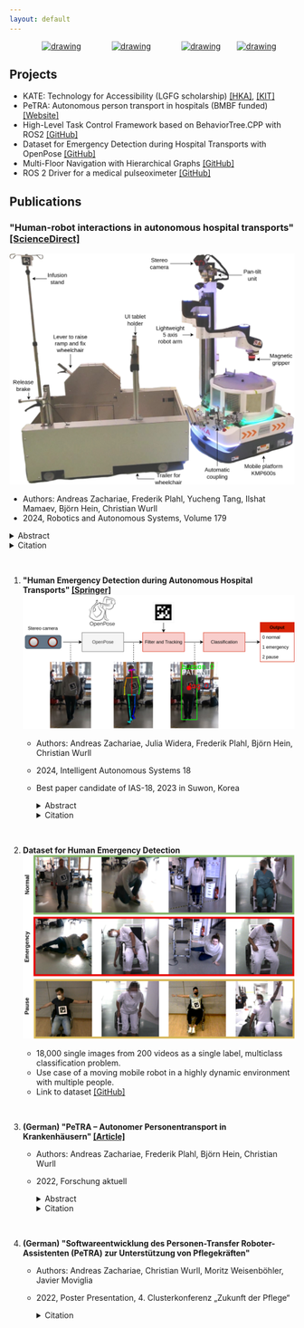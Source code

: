 ```yaml
---
layout: default
---
```

<div style="text-align: center;">
<a href="https://www.linkedin.com/in/andreas-zachariae/"><img src="https://upload.wikimedia.org/wikipedia/commons/8/81/LinkedIn_icon.svg" alt="drawing" height="50" hspace="25"/></a>
<a href="https://github.com/AndreasZachariae"><img src="https://github.githubassets.com/images/modules/logos_page/GitHub-Logo.png" alt="drawing" height="45"  hspace="25"/></a>
<a href="https://www.h-ka.de/iras/profil"><img src="https://upload.wikimedia.org/wikipedia/commons/1/13/HKA_Logo_Logoleiste_RGB.png" alt="drawing" height="60"  hspace="25"/></a>
<a href="https://orcid.org/0000-0001-6770-7893"><img src="https://orcid.org/assets/vectors/orcid.logo.icon.svg" alt="drawing" height="50"/></a>
</div>

## Projects

<!-- [Project 1](./project_1.html). -->
- KATE: Technology for Accessibility (LGFG scholarship) [[HKA]](https://www.h-ka.de/iras/profil/news-detailseite/artikel/promotionskolleg-zugaenglichkeit-durch-ki-basierte-assistenztechnologien-kate), [[KIT]](https://www.kate.kit.edu/index.php)
- PeTRA: Autonomous person transport in hospitals (BMBF funded) [[Website]](http://patiententransportassistent.de/)
- High-Level Task Control Framework based on BehaviorTree.CPP with ROS2 [[GitHub]](https://github.com/AndreasZachariae/BehaviorTree.IRAS)
- Dataset for Emergency Detection during Hospital Transports with OpenPose [[GitHub]](https://github.com/AndreasZachariae/PeTRA_Dataset_Human_Emergency_Detection)
- Multi-Floor Navigation with Hierarchical Graphs [[GitHub]](https://github.com/AndreasZachariae/semantic_hierarchical_graph)
- ROS 2 Driver for a medical pulseoximeter [[GitHub]](https://github.com/AndreasZachariae/cms50dplus_ros2_driver)

## Publications

### **"Human-robot interactions in autonomous hospital transports" [[ScienceDirect]](https://www.sciencedirect.com/science/article/pii/S0921889024001398?via%3Dihub)**
![Alt text](images/petra.jpg)
- Authors: Andreas Zachariae, Frederik Plahl, Yucheng Tang, Ilshat Mamaev, Björn Hein, Christian Wurll
- 2024, Robotics and Autonomous Systems, Volume 179
<details>
<summary><a>Abstract</a></summary>

Human transports in hospitals are labor-intensive and primarily performed in beds to save time. This transfer method does not promote the mobility or autonomy of the patient. To relieve the caregivers from this time-consuming task, a mobile robot is developed to autonomously transport humans around the hospital. It provides different transfer modes including walking and sitting in a wheelchair. The problem that this paper focuses on is to detect emergencies and ensure the well-being of the patient during the transport. For this purpose, the patient is tracked and monitored with a camera system. OpenPose is used for Human Pose Estimation and a trained classifier for emergency detection. We collected and published a dataset of 18,000 images in lab and hospital environments. It differs from related work because we have a moving robot with different transfer modes in a highly dynamic environment with multiple people in the scene using only RGB-D data. To improve the critical recall metric, we apply threshold moving and a time delay. We compare different models with an AutoML approach. This paper shows that emergencies while walking are best detected by a SVM with a recall of 95.8% on single frames. In the case of sitting transport, the best model achieves a recall of 62.2%. The contribution is to establish a baseline on this new dataset and to provide a proof of concept for the human emergency detection in this use case.
</details>
<details>
<summary><a>Citation</a></summary>
<pre><code>
@article{zachariaeHumanrobotInteractionsAutonomous2024,
    title = {Human-robot interactions in autonomous hospital transports},
    volume = {179},
    copyright = {All rights reserved},
    issn = {09218890},
    url = {https://linkinghub.elsevier.com/retrieve/pii/S0921889024001398},
    doi = {10.1016/j.robot.2024.104755},
    language = {en},
    urldate = {2024-08-22},
    journal = {Robotics and Autonomous Systems},
    author = {Zachariae, Andreas and Plahl, Frederik and Tang, Yucheng and Mamaev, Ilshat and Hein, Björn and Wurll, Christian},
    month = sep,
    year = {2024},
    pages = {104755},
}
</code></pre>
</details>

<p> <br> </p>

1. **"Human Emergency Detection during Autonomous Hospital Transports" [[Springer]](https://link.springer.com/10.1007/978-3-031-44981-9_21)**
    ![Alt text](images/pipeline.png)
   - Authors: Andreas Zachariae, Julia Widera, Frederik Plahl, Björn Hein, Christian Wurll
   - 2024, Intelligent Autonomous Systems 18
   - Best paper candidate of IAS-18, 2023 in Suwon, Korea
        <details>
        <summary><a>Abstract</a></summary>

        Human transports in hospitals are labor-intensive and primarily performed in beds to save time. This transfer method does not promote the mobility or autonomy of the patient. To relieve the caregivers from this time-consuming task, a mobile robot is developed to autonomously transport humans around the hospital. It provides different transfer modes including walking and sitting in a wheelchair. The problem that this paper focuses on is to detect emergencies and ensure the well-being of the patient during the transport. For this purpose, the patient is tracked and monitored with a camera system. OpenPose is used for Human Pose Estimation and a trained classifier for emergency detection. We collected and published a dataset of 18,000 images in lab and hospital environments. It differs from related work because we have a moving robot with different transfer modes in a highly dynamic environment with multiple people in the scene using only RGB-D data. To improve the critical recall metric, we apply threshold moving and a time delay. We compare different models with an AutoML approach. This paper shows that emergencies while walking are best detected by a SVM with a recall of 95.8% on single frames. In the case of sitting transport, the best model achieves a recall of 62.2%. The contribution is to establish a baseline on this new dataset and to provide a proof of concept for the human emergency detection in this use case.
        </details>
        <details>
        <summary><a>Citation</a></summary>  

            @incollection{lee_human_2024,
            	address = {Cham},
            	title = {Human {Emergency} {Detection} {During} {Autonomous} {Hospital} {Transports}},
            	volume = {794},
            	copyright = {All rights reserved},
            	isbn = {978-3-031-44980-2 978-3-031-44981-9},
            	url = {https://link.springer.com/10.1007/978-3-031-44981-9_21},
            	language = {en},
            	urldate = {2024-04-24},
            	booktitle = {Intelligent {Autonomous} {Systems} 18},
            	publisher = {Springer Nature Switzerland},
            	author = {Zachariae, Andreas and Widera, Julia and Plahl, Frederik and Hein, Björn and Wurll, Christian},
            	editor = {Lee, Soon-Geul and An, Jinung and Chong, Nak Young and Strand, Marcus and Kim, Joo H.},
            	year = {2024},
            	doi = {10.1007/978-3-031-44981-9_21},
            	pages = {233--245},
            }

        </details>

    <p> <br> </p>

2. **Dataset for Human Emergency Detection**
    ![Alt text](images/dataset_example_images.png)
    - 18,000 single images from 200 videos as a single label, multiclass classification problem.
    - Use case of a moving mobile robot in a highly dynamic environment with multiple people.
    - Link to dataset [[GitHub]](https://github.com/AndreasZachariae/PeTRA_Dataset_Human_Emergency_Detection)

    <p> <br> </p>

3. **(German) "PeTRA – Autonomer Personentransport in Krankenhäusern" [[Article]](https://www.h-ka.de/fileadmin/Hochschule_Karlsruhe_HKA/Bilder_VW-PK/Publikationen/Forschungsbericht/HKA_ZH_Forschung_aktuell_2022.pdf)**
   - Authors: Andreas Zachariae, Frederik Plahl, Björn Hein, Christian Wurll
   - 2022, Forschung aktuell
        <details>
        <summary><a>Abstract</a></summary>

        Das Pflegepersonal in Krankenhäusern ist durch zeitaufwändige Transportaufgaben stark gefordert. Um im Kontext des Pflegenotstands weiterhin „gute Pflege“ leisten zu können, ist eine Entlastung notwendig. Das durch das BMBF geförderte Projekt „PeTRA“ hat das Ziel, den Personentransport in Krankenhäusern zu automatisieren. Dieser Beitrag zeigt die Forschungsansätze der Hochschule Karlsruhe im Bereich des autonomen Personentransports. Neben einer modularen Softwarearchitektur und intuitiven Benutzerschnittstellen wurde an einer Überwachung des Gesundheitszustands beim Personentransport geforscht. Zusätzlich integriert die Hochschule Karlsruhe alle Ergebnisse der Projektpartner in einem Demonstrator.
        </details>
        <details>
        <summary><a>Citation</a></summary>  

            @article{zachariae_petra_2022-1,
                title = {PeTRA – {Autonomer} {Personentransport} in {Krankenhäusern}},
                volume = {2022},
                copyright = {All rights reserved},
                issn = {1613-4958},
                url = {https://www.h-ka.de/fileadmin/Hochschule_Karlsruhe_HKA/Bilder_VW-PK/Publikationen/Forschungsbericht/HKA_ZH_Forschung_aktuell_2022.pdf},
                urldate = {2022-11-17},
                journal = {Forschung aktuell},
                author = {Zachariae, Andreas and Plahl, Frederik and Wurll, Christian and Hein, Björn},
                month = {jun},
                year = {2022},
                pages = {92--95}
            } 

        </details>  

    <p> <br> </p>

4. **(German) "Softwareentwicklung des Personen-Transfer Roboter-Assistenten (PeTRA) zur Unterstützung von Pflegekräften"**
   - Authors: Andreas Zachariae, Christian Wurll, Moritz Weisenböhler, Javier Moviglia
   - 2022, Poster Presentation, 4. Clusterkonferenz „Zukunft der Pflege“
        <details>
        <summary><a>Citation</a></summary>  

        @inproceedings{zachariae_softwareentwicklung_2022,
            address = {Hannover},
            title = {Softwareentwicklung des {Personen}-{Transfer} {Roboter}-{Assistenten} ({PeTRA}) zur {Unterstützung} von {Pflegekräften}},
            copyright = {All rights reserved},
            booktitle = {4. {Clusterkonferenz} „{Zukunft} der {Pflege}“},
            author = {Zachariae, Andreas and Wurll, Christian and Weisenböhler, Moritz and Moviglia, Javier},
            month = {feb},
            year = {2022},
            pages = {51--52}
        } 

        </details>
